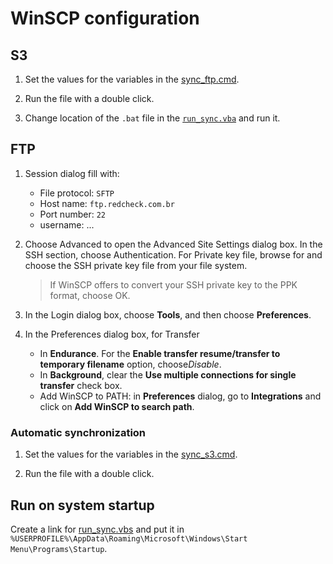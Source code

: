 # WinSCP configuration

## S3

1. Set the values for the variables in the [sync_ftp.cmd](./sync_ftp.cmd).

2. Run the file with a double click.

3. Change location of the `.bat` file in the [`run_sync.vba`](./run_sync.vbs) and run it.

## FTP

1. Session dialog fill with:

    - File protocol: `SFTP`
    - Host name: `ftp.redcheck.com.br`
    - Port number: `22`
    - username: ...

2. Choose Advanced to open the Advanced Site Settings dialog box. In the SSH section, choose Authentication. For Private key file, browse for and choose the SSH private key file from your file system.
      > If WinSCP offers to convert your SSH private key to the PPK format, choose OK.
3. In the Login dialog box, choose **Tools**, and then choose **Preferences**.

4. In the Preferences dialog box, for Transfer

    - In **Endurance**. For the **Enable transfer resume/transfer to temporary filename** option, choose*Disable*.
    - In **Background**, clear the **Use multiple connections for single transfer** check box.
    - Add WinSCP to PATH: in **Preferences** dialog, go to **Integrations** and click on **Add WinSCP to search path**.

### Automatic synchronization

1. Set the values for the variables in the [sync_s3.cmd](./sync_s3.cmd).

2. Run the file with a double click.

## Run on system startup

Create a link for [run_sync.vbs](run_sync.vbs) and put it in `%USERPROFILE%\AppData\Roaming\Microsoft\Windows\Start Menu\Programs\Startup`.
